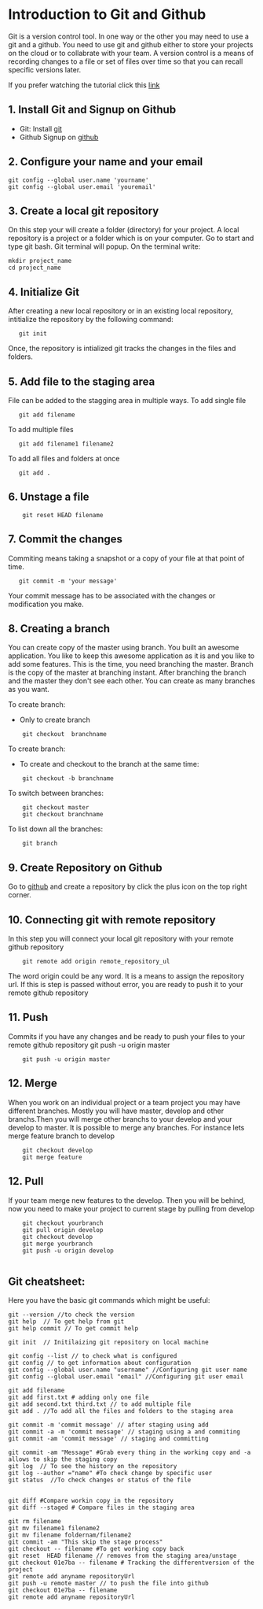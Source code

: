 # Introduction to Git and Github

Git is a version control tool. In one way or the other you may need to use a git and a github.
You need to use git and github either to store your projects on the cloud or to collabrate with your team.
A version control is a means of recording changes to a file or set of files over time so that you can recall specific versions later.

If you prefer watching the tutorial click this [link](https://www.youtube.com/watch?v=9cCApTLb_Io&list=PLbvhRHYrmshSCAHZbibqh_px_LxnU54dk)

## 1. Install Git and Signup on Github

- Git:
  Install [git](https://git-scm.com/downloads)
- Github
  Signup on [github](https://github.com/)

## 2. Configure your name and your email

```shell
git config --global user.name 'yourname'
git config --global user.email 'youremail'
```

## 3. Create a local git repository

On this step your will create a folder (directory) for your project. A local repository is a project or a folder which is on your computer.
Go to start and type git bash. Git terminal will popup. On the terminal write:

```shell
mkdir project_name
cd project_name
```

## 4. Initialize Git

After creating a new local repository or in an existing local repository, intitialize the repository by the following command:

```shell
   git init
```

Once, the repository is intialized git tracks the changes in the files and folders.

## 5. Add file to the staging area

File can be added to the stagging area in multiple ways.
To add single file

```shell
   git add filename
```

To add multiple files

```shell
   git add filename1 filename2
```

To add all files and folders at once

```shell
   git add .
```

## 6. Unstage a file

```shell
    git reset HEAD filename
```

## 7. Commit the changes

Commiting means taking a snapshot or a copy of your file at that point of time.

```shell
   git commit -m 'your message'
```

Your commit message has to be associated with the changes or modification you make.

## 8. Creating a branch

You can create copy of the master using branch. You built an awesome application. You like to keep this awesome application as it is and you like to add some features.
This is the time, you need branching the master. Branch is the copy of the master at branching instant. After branching the branch and the master they don't see each other. You can create as many branches as you want.

To create branch:

- Only to create branch

```shell
    git checkout  branchname

```

To create branch:

- To create and checkout to the branch at the same time:

```shell
    git checkout -b branchname

```

To switch between branches:

```shell
    git checkout master
    git checkout branchname
```

To list down all the branches:

```shell
    git branch
```

## 9. Create Repository on Github

Go to [github](https://github.com/) and create a repository by click the plus icon on the top right corner.

## 10. Connecting git with remote repository

In this step you will connect your local git repository with your remote github repository

```shell
    git remote add origin remote_repository_ul

```

The word origin could be any word. It is a means to assign the repository url.
If this is step is passed without error, you are ready to push it to your remote github repository

## 11. Push

Commits if you have any changes and be ready to push your files to your remote github repository
git push -u origin master
```shell
    git push -u origin master

```

## 12. Merge

When you work on an individual project or a team project you may have different branches. Mostly you will have master, develop and other branchs.Then you will merge other branchs to your develop and your develop to master. It is possible to merge any branches. For instance lets merge feature branch to develop

```shell
    git checkout develop
    git merge feature

```

## 12. Pull

If your team merge new features to the develop. Then you will be behind, now you need to make your project to current stage by pulling from develop

```shell
    git checkout yourbranch
    git pull origin develop
    git checkout develop
    git merge yourbranch
    git push -u origin develop


```

## Git cheatsheet:

Here you have the basic git commands which might be useful:

```shell
git --version //to check the version
git help  // To get help from git
git help commit // To get commit help

git init  // Initilaizing git repository on local machine

git config --list // to check what is configured
git config // to get information about configuration
git config --global user.name "username" //Configuring git user name
git config --global user.email "email" //Configuring git user email

git add filename
git add first.txt # adding only one file
git add second.txt third.txt // to add multiple file
git add . //To add all the files and folders to the staging area

git commit -m 'commit message' // after staging using add
git commit -a -m 'commit message' // staging using a and commiting
git commit -am 'commit message' // staging and committing

git commit -am "Message" #Grab every thing in the working copy and -a allows to skip the staging copy
git log  // To see the history on the repository
git log --author ="name" #To check change by specific user
git status  //To check changes or status of the file


git diff #Compare workin copy in the repository
git diff --staged # Compare files in the staging area

git rm filename
git mv filename1 filename2
git mv filename foldernam/filename2
git commit -am "This skip the stage process"
git checkout -- filename #To get working copy back
git reset  HEAD filename // removes from the staging area/unstage
git checkout 01e7ba -- filename # Tracking the differentversion of the project
git remote add anyname repositoryUrl
git push -u remote master // to push the file into github
git checkout 01e7ba -- filename
git remote add anyname repositoryUrl
```
